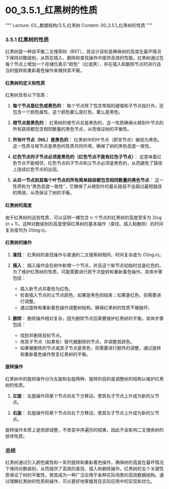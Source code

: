 # 00_3.5.1_红黑树的性质

"""
Lecture: 03._数据结构/3.5_红黑树
Content: 00_3.5.1_红黑树的性质
"""

### 3.5.1 红黑树的性质

红黑树是一种自平衡二叉搜索树（BST），其设计目标是确保树的高度在最坏情况下保持对数级别，从而在插入、删除和查找操作中提供高效的性能。红黑树通过在每个节点上增加一个存储位表示“颜色”（红或黑），并在插入和删除节点时进行适当的旋转和重新着色操作来维持其平衡。

#### 红黑树的定义和性质

红黑树具有以下性质：

1. **每个节点是红色或黑色的**：
   每个节点除了包含常规的键值和子节点指针外，还包含一个颜色属性，这个颜色要么是红色，要么是黑色。

2. **根节点是黑色的**：
   红黑树的根节点总是黑色的。这一性质确保从根到叶节点的所有路径都包含相同数量的黑色节点，从而保证树的平衡性。

3. **所有叶节点（NIL）是黑色的**：
   红黑树中的叶节点（即空节点）被视为黑色。这一性质与根节点是黑色的性质共同作用，确保了树的黑色高度一致性。

4. **红色节点的子节点必须是黑色的（红色节点不能有红色子节点）**：
   这意味着红色节点不能相邻，红色节点的子节点和父节点必须是黑色的，从而避免了路径上连续红色节点的出现。

5. **从任一节点到其每个叶节点的所有简单路径都包含相同数量的黑色节点**：
   这一性质称为“黑色高度一致性”，它确保了从根到叶的最长路径不会超过最短路径的两倍，从而保证了树的平衡。

#### 红黑树的高度

由于红黑树的这些性质，可以证明一棵包含 $n$ 个节点的红黑树的高度至多为 $2\log(n+1)$。这种对数级别的高度使得红黑树的基本操作（查找、插入和删除）的时间复杂度均为 $O(\log n)$。

#### 红黑树的操作

1. **查找**：
   红黑树的查找操作与普通的二叉搜索树相同，时间复杂度为 $O(\log n)$。

2. **插入**：
   插入操作会在树中新增一个节点，并且这个新节点初始时总是红色的。为了维护红黑树的性质，可能需要进行若干次旋转和重新着色操作。具体步骤包括：
   - 插入新节点并着色为红色。
   - 检查插入节点的父节点颜色，如果是黑色则结束；如果是红色，则需要进行调整。
   - 通过旋转和重新着色操作调整树结构，确保红黑树的性质不被破坏。

3. **删除**：
   删除操作相对复杂，因为删除节点后需要维护红黑树的平衡。具体步骤包括：
   - 找到并删除目标节点。
   - 用其子节点（如果有）替代被删除的节点，并调整其颜色。
   - 如果被删除的节点或其子节点是黑色，则需要进行额外的调整，通过旋转和重新着色操作恢复红黑树的平衡。

#### 旋转操作

红黑树中的旋转操作分为左旋和右旋两种，旋转的目的是调整树的结构以维护红黑树的性质。

1. **左旋**：
   左旋操作将某个节点向左下方移动，使其右子节点上升成为新的父节点。

2. **右旋**：
   右旋操作将某个节点向右下方移动，使其左子节点上升成为新的父节点。

旋转操作本质上是局部调整，不改变中序遍历的结果，因此不会影响二叉搜索树的排序性质。

### 总结

红黑树通过引入颜色属性和一系列旋转和重新着色操作，确保树的高度在最坏情况下保持对数级别，从而提供了高效的查找、插入和删除操作。红黑树的五个关键性质保证了树的平衡性，使其成为一种广泛应用于各种实际场景的高效数据结构。通过理解红黑树的性质和操作，可以更好地掌握其在实际应用中的实现和优化。